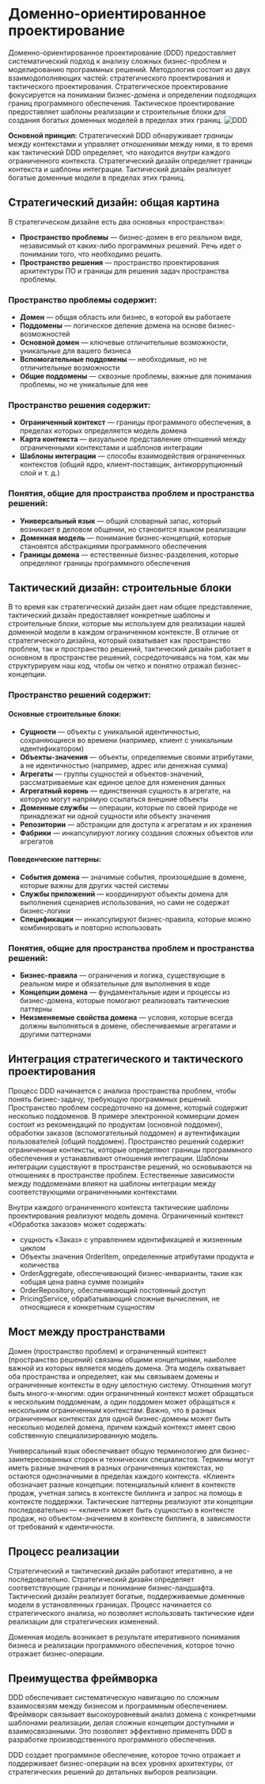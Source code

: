 # Доменно-ориентированное проектирование

Доменно-ориентированное проектирование (DDD) предоставляет систематический подход к анализу сложных бизнес-проблем и моделированию программных решений. Методология состоит из двух взаимодополняющих частей: стратегического проектирования и тактического проектирования. Стратегическое проектирование фокусируется на понимании бизнес-домена и определении подходящих границ программного обеспечения. Тактическое проектирование предоставляет шаблоны реализации и строительные блоки для создания богатых доменных моделей в пределах этих границ.
![DDD](DDD.png)

**Основной принцип**: Стратегический DDD обнаруживает *границы* между контекстами и управляет *отношениями* между ними, в то время как тактический DDD определяет, что находится *внутри* каждого ограниченного контекста. Стратегический дизайн определяет границы контекста и шаблоны интеграции. Тактический дизайн реализует богатые доменные модели в пределах этих границ.

## Стратегический дизайн: общая картина

В стратегическом дизайне есть два основных «пространства»:

- **Пространство проблемы** — бизнес-домен в его реальном виде, независимый от каких-либо программных решений. Речь идет о понимании того, что необходимо решить.
- **Пространство решения** — пространство проектирования архитектуры ПО и границы для решения задач пространства проблемы.

### Пространство проблемы содержит:

- **Домен** — общая область или бизнес, в которой вы работаете
- **Поддомены** — логическое деление домена на основе бизнес-возможностей
- **Основной домен** — ключевые отличительные возможности, уникальные для вашего бизнеса
- **Вспомогательные поддомены** — необходимые, но не отличительные возможности
- **Общие поддомены** — сквозные проблемы, важные для понимания проблемы, но не уникальные для нее

### Пространство решения содержит:

- **Ограниченный контекст** — границы программного обеспечения, в пределах которых определяется модель домена
- **Карта контекста** — визуальное представление отношений между ограниченными контекстами и шаблонов интеграции
- **Шаблоны интеграции** — способы взаимодействия ограниченных контекстов (общий ядро, клиент-поставщик, антикоррупционный слой и т. д.)

### Понятия, общие для пространства проблем и пространства решений:

- **Универсальный язык** — общий словарный запас, который возникает в деловом общении, но становится языком реализации
- **Доменная модель** — понимание бизнес-концепций, которые становятся абстракциями программного обеспечения
- **Границы домена** — естественные бизнес-разделения, которые определяют границы программного обеспечения



## Тактический дизайн: строительные блоки

В то время как стратегический дизайн дает нам общее представление, тактический дизайн предоставляет конкретные шаблоны и строительные блоки, которые мы используем для реализации нашей доменной модели в каждом ограниченном контексте. В отличие от стратегического дизайна, который охватывает как пространство проблем, так и пространство решений, тактический дизайн работает в основном в пространстве решений, сосредоточиваясь на том, как мы структурируем наш код, чтобы он четко и понятно отражал бизнес-концепции.

### Пространство решений содержит:

#### Основные строительные блоки:

- **Сущности** — объекты с уникальной идентичностью, сохраняющиеся во времени (например, клиент с уникальным идентификатором)
- **Объекты-значения** — объекты, определяемые своими атрибутами, а не идентичностью (например, адрес или денежная сумма)
- **Агрегаты** — группы сущностей и объектов-значений, рассматриваемые как единое целое для изменения данных
- **Агрегатный корень** — единственная сущность в агрегате, на которую могут напрямую ссылаться внешние объекты
- **Доменные службы** — операции, которые по своей природе не принадлежат ни одной сущности или объекту значения
- **Репозитории** — абстракции для доступа к агрегатам и их хранения
- **Фабрики** — инкапсулируют логику создания сложных объектов или агрегатов

#### Поведенческие паттерны:

- **События домена** — значимые события, произошедшие в домене, которые важны для других частей системы
- **Службы приложений** — координируют объекты домена для выполнения сценариев использования, но сами не содержат бизнес-логики
- **Спецификации** — инкапсулируют бизнес-правила, которые можно комбинировать и повторно использовать

### Понятия, общие для пространства проблем и пространства решений:

- **Бизнес-правила** — ограничения и логика, существующие в реальном мире и обязательные для выполнения в коде
- **Концепции домена** — фундаментальные идеи и процессы из бизнес-домена, которые помогают реализовать тактические паттерны
- **Неизменяемые свойства домена** — условия, которые всегда должны выполняться в домене, обеспечиваемые агрегатами и другими паттернами

## Интеграция стратегического и тактического проектирования

Процесс DDD начинается с анализа пространства проблем, чтобы понять бизнес-задачу, требующую программных решений. Пространство проблем сосредоточено на домене, который содержит несколько поддоменов. В примере электронной коммерции домен состоит из рекомендаций по продуктам (основной поддомен), обработки заказов (вспомогательный поддомен) и аутентификации пользователей (общий поддомен).
Пространство решений содержит ограниченные контексты, которые определяют границы программного обеспечения и устанавливают отношения интеграции. Шаблоны интеграции существуют в пространстве решений, но основываются на отношениях в пространстве проблем. Естественные зависимости между поддоменами влияют на шаблоны интеграции между соответствующими ограниченными контекстами.

Внутри каждого ограниченного контекста тактические шаблоны проектирования реализуют модель домена. Ограниченный контекст «Обработка заказов» может содержать:
- сущность «Заказ» с управлением идентификацией и жизненным циклом
- Объекты значения OrderItem, определенные атрибутами продукта и количества
- OrderAggregate, обеспечивающий бизнес-инварианты, такие как «общая цена равна сумме позиций»
- OrderRepository, обеспечивающий постоянный доступ
- PricingService, обрабатывающий сложные вычисления, не относящиеся к конкретным сущностям

## Мост между пространствами

Домен (пространство проблем) и ограниченный контекст (пространство решений) связаны общими концепциями, наиболее важной из которых является модель домена. Эта модель охватывает оба пространства и определяет, как мы связываем домены и ограниченные контексты в одну целостную систему. Отношения могут быть много-к-многим: один ограниченный контекст может обращаться к нескольким поддоменам, а один поддомен может обращаться к нескольким ограниченным контекстам. Важно, что в разных ограниченных контекстах для одной бизнес-домены может быть несколько моделей домена, причем каждый контекст имеет свою собственную специализированную модель.

Универсальный язык обеспечивает общую терминологию для бизнес-заинтересованных сторон и технических специалистов. Термины могут иметь разные значения в разных ограниченных контекстах, но остаются однозначными в пределах каждого контекста. «Клиент» обозначает разные концепции: потенциальный клиент в контексте продаж, учетная запись в контексте биллинга и запрос на помощь в контексте поддержки. Тактические паттерны реализуют эти концепции последовательно — «клиент» может быть сущностью в контексте продаж, но объектом-значением в контексте биллинга, в зависимости от требований к идентичности.

## Процесс реализации

Стратегический и тактический дизайн работают итеративно, а не последовательно. Стратегический дизайн определяет соответствующие границы и понимание бизнес-ландшафта. Тактический дизайн реализует богатые, поддерживаемые доменные модели в установленных границах. Процесс начинается со стратегического анализа, но позволяет использовать тактические идеи реализации для стратегических изменений.

Доменная модель возникает в результате итеративного понимания бизнеса и реализации программного обеспечения, которое точно отражает бизнес-операции.

## Преимущества фреймворка

DDD обеспечивает систематическую навигацию по сложным взаимосвязям между бизнесом и программным обеспечением. Фреймворк связывает высокоуровневый анализ домена с конкретными шаблонами реализации, делая сложные концепции доступными и взаимосвязанными. Это позволяет эффективно применять DDD в разработке производственного программного обеспечения.

DDD создает программное обеспечение, которое точно отражает и поддерживает бизнес-операции на всех уровнях архитектуры, от стратегических решений до детальных выборов реализации.